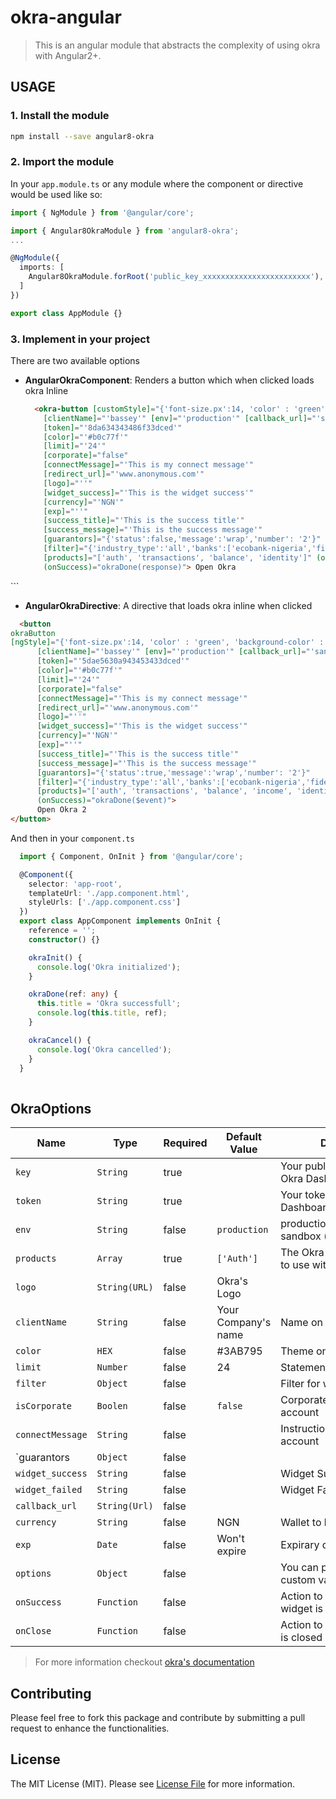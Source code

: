 # okra-angular
> This is an angular module that abstracts the complexity of using okra with Angular2+.

## USAGE

### 1. Install the module
```sh
npm install --save angular8-okra
```

### 2. Import the module
In your `app.module.ts` or any module where the component or directive would be used like so:

```ts
import { NgModule } from '@angular/core';

import { Angular8OkraModule } from 'angular8-okra';
...

@NgModule({
  imports: [
    Angular8OkraModule.forRoot('public_key_xxxxxxxxxxxxxxxxxxxxxxxx'),
  ]
})

export class AppModule {}
```

### 3. Implement in your project
There are two available options

* **AngularOkraComponent**: Renders a button which when clicked loads okra Inline
  ```html
    <okra-button [customStyle]="{'font-size.px':14, 'color' : 'green', 'background-color' : 'coral'}"
      [clientName]="'bassey'" [env]="'production'" [callback_url]="'sandbox'"
      [token]="'8da634343486f33dced'"
      [color]="'#b0c77f'"
      [limit]="'24'"
      [corporate]="false"
      [connectMessage]="'This is my connect message'"
      [redirect_url]="'www.anonymous.com'"
      [logo]="''"
      [widget_success]="'This is the widget success'"
      [currency]="'NGN'"
      [exp]="''"
      [success_title]="'This is the success title'"
      [success_message]="'This is the success message'"
      [guarantors]="{'status':false,'message':'wrap','number': '2'}"
      [filter]="{'industry_type':'all','banks':['ecobank-nigeria','fidelity-bank','first-bank-of-nigeria']}"
      [products]="['auth', 'transactions', 'balance', 'identity']" (onClose)="okraCancel()"
      (onSuccess)="okraDone(response)"> Open Okra

</okra-button>
  ```

*  **AngularOkraDirective**: A directive that loads okra inline when clicked
```html
  <button 
okraButton
[ngStyle]="{'font-size.px':14, 'color' : 'green', 'background-color' : 'coral', 'margin-top' : '230px'}"
      [clientName]="'bassey'" [env]="'production'" [callback_url]="'sandbox'"
      [token]="'5dae5630a943453433dced'"
      [color]="'#b0c77f'"
      [limit]="'24'"
      [corporate]="false"
      [connectMessage]="'This is my connect message'"
      [redirect_url]="'www.anonymous.com'"
      [logo]="''"
      [widget_success]="'This is the widget success'"
      [currency]="'NGN'"
      [exp]="''"
      [success_title]="'This is the success title'"
      [success_message]="'This is the success message'"
      [guarantors]="{'status':true,'message':'wrap','number': '2'}"
      [filter]="{'industry_type':'all','banks':['ecobank-nigeria','fidelity-bank','first-bank-of-nigeria']}"
      [products]="['auth', 'transactions', 'balance', 'income', 'identity']" (onClose)="okraCancel()"
      (onSuccess)="okraDone($event)">
      Open Okra 2
</button>
```

And then in your `component.ts`
```ts
  import { Component, OnInit } from '@angular/core';

  @Component({
    selector: 'app-root',
    templateUrl: './app.component.html',
    styleUrls: ['./app.component.css']
  })
  export class AppComponent implements OnInit {
    reference = '';
    constructor() {}

    okraInit() {
      console.log('Okra initialized');
    }

    okraDone(ref: any) {
      this.title = 'Okra successfull';
      console.log(this.title, ref);
    }

    okraCancel() {
      console.log('Okra cancelled');
    }
  }
  
```


## OkraOptions

|Name                   | Type           | Required            | Default Value       | Description         |
|-----------------------|----------------|---------------------|---------------------|---------------------|
|  `key `               | `String`       | true                |                     | Your public key from your Okra Dashboard.
|  `token `             | `String`       | true                |                     | Your token from your Okra Dashboard.
|  `env `               | `String`       | false               |`production`         | production(live)/production-sandbox (test)
|  `products`           | `Array`        | true                | `['Auth']`          | The Okra products you want to use with the widget.
|  `logo `              | `String(URL)`  | false               | Okra's Logo         | 
|  `clientName `        | `String`       | false               | Your Company's name | Name on the widget 
|  `color`              | `HEX   `       | false               | #3AB795             | Theme on the widget 
|  `limit`              | `Number`       | false               | 24                  | Statement length
|  `filter`             | `Object`       | false               |                     | Filter for widget
|  `isCorporate`        | `Boolen`       | false               | `false`             | Corporate or Individual account
|  `connectMessage`     | `String`       | false               |                     | Instruction to connnect account
|  `guarantors          | `Object`       | false               |                     | 
|  `widget_success`     | `String`       | false               |                     | Widget Success Message
|  `widget_failed`      | `String`       | false               |                     | Widget Failed Message
|  `callback_url`       | `String(Url)`  | false               |                     | 
|  `currency`           | `String`       | false               | NGN                 | Wallet to bill
|  `exp`                | `Date`         | false               | Won't expire        | Expirary date of widget
|  `options`            | `Object`       | false               |                     | You can pass a object custom values eg id
|  `onSuccess`          | `Function`     | false               |                     | Action to perform after widget is successful
|  `onClose`            | `Function`     | false               |                     | Action to perform if widget is closed






> For more information checkout [okra's documentation](https://docs.okra.ng)

## Contributing

Please feel free to fork this package and contribute by submitting a pull request to enhance the functionalities.

## License

The MIT License (MIT). Please see [License File](LICENSE.md) for more information.
